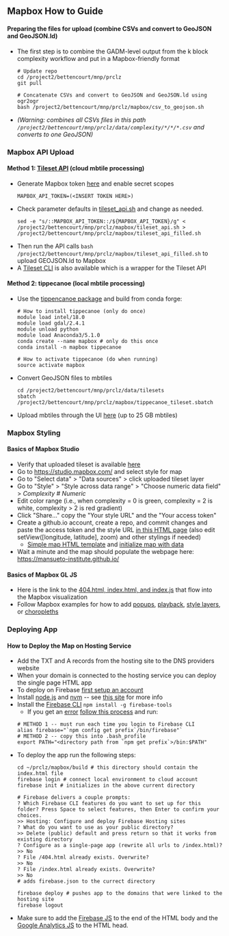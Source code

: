 ## Mapbox How to Guide ##

#### Preparing the files for upload (combine CSVs and convert to GeoJSON and GeoJSON.ld)  ####
* The first step is to combine the GADM-level output from the k block complexity workflow and put in a Mapbox-friendly format
  ```
  # Update repo
  cd /project2/bettencourt/mnp/prclz
  git pull
  
  # Concatenate CSVs and convert to GeoJSON and GeoJSON.ld using ogr2ogr
  bash /project2/bettencourt/mnp/prclz/mapbox/csv_to_geojson.sh
  ``` 
* *(Warning: combines all CSVs files in this path `/project2/bettencourt/mnp/prclz/data/complexity/*/*/*.csv` and converts to one GeoJSON)*

### Mapbox API Upload ###

 #### Method 1: [Tileset API](https://docs.mapbox.com/api/maps/#tilesets) (cloud mbtile processing) ####
 * Generate Mapbox token [here](https://account.mapbox.com/access-tokens/create) and enable secret scopes
    ```
    MAPBOX_API_TOKEN=(<INSERT TOKEN HERE>)
    ```
 * Check parameter defaults in [tileset_api.sh](https://github.com/mansueto-institute/prclz/blob/master/mapbox/tileset_api.sh) and change as needed.
    ```
    sed -e "s/::MAPBOX_API_TOKEN::/${MAPBOX_API_TOKEN}/g" < /project2/bettencourt/mnp/prclz/mapbox/tileset_api.sh > /project2/bettencourt/mnp/prclz/mapbox/tileset_api_filled.sh
    ```
 * Then run the API calls `bash /project2/bettencourt/mnp/prclz/mapbox/tileset_api_filled.sh` to upload GEOJSON.ld to Mapbox 
 * A [Tileset CLI](https://github.com/mapbox/tilesets-cli/) is also available which is a wrapper for the Tileset API 
 
 #### Method 2: tippecanoe (local mbtile processing) ####
 * Use the [tippencanoe package](https://github.com/mapbox/tippecanoe) and build from conda forge:
   ```
   # How to install tippecanoe (only do once)
   module load intel/18.0
   module load gdal/2.4.1 
   module unload python
   module load Anaconda3/5.1.0
   conda create --name mapbox # only do this once
   conda install -n mapbox tippecanoe
   
   # How to activate tippecanoe (do when running)
   source activate mapbox
   ```
 * Convert GeoJSON files to mbtiles
   ```
   cd /project2/bettencourt/mnp/prclz/data/tilesets
   sbatch /project2/bettencourt/mnp/prclz/mapbox/tippecanoe_tileset.sbatch
   ```
 * Upload mbtiles through the UI [here](https://studio.mapbox.com/tilesets/) (up to 25 GB mbtiles)

### Mapbox Styling ###

  #### Basics of Mapbox Studio ####
  * Verify that uploaded tileset is available [here](https://studio.mapbox.com/tilesets/)
  * Go to https://studio.mapbox.com/ and select style for map
  * Go to "Select data" > "Data sources" > click uploaded tileset layer 
  * Go to "Style" > "Style across data range" > "Choose numeric data field" > *Complexity # Numeric*
  * Edit color range (i.e., when complexity = 0 is green, complexity = 2 is white, complexity > 2 is red gradient)
  * Click "Share..." copy the "Your style URL" and the "Your access token"
  * Create a github.io account, create a repo, and commit changes and paste the access token and the style URL [in this HTML page](https://github.com/mansueto-institute/mansueto-institute.github.io/blob/master/_includes/mapbox.html) (also edit setView([longitude, latitude], zoom) and other stylings if needed)
      * [Simple map HTML template](https://docs.mapbox.com/mapbox-gl-js/example/simple-map/) and [initialize map with data](https://docs.mapbox.com/help/tutorials/mapbox-gl-js-expressions/#initialize-a-map-with-data)
  * Wait a minute and the map should populate the webpage here: https://mansueto-institute.github.io/
 
  #### Basics of Mapbox GL JS ####
  * Here is the link to the [404.html, index.html, and index.js](https://github.com/mansueto-institute/prclz/tree/master/mapbox/build) that flow into the Mapbox visualization
  * Follow Mapbox examples for how to add [popups](https://docs.mapbox.com/mapbox-gl-js/example/popup-on-click/), [playback](https://docs.mapbox.com/mapbox-gl-js/example/playback-locations/), [style layers](https://docs.mapbox.com/mapbox-gl-js/example/setstyle/), or [choropleths](https://docs.mapbox.com/help/tutorials/choropleth-studio-gl-pt-2/)
  
### Deploying App ###

  #### How to Deploy the Map on Hosting Service ####
  * Add the TXT and A records from the hosting site to the DNS providers website
  * When your domain is connected to the hosting service you can deploy the single page HTML app
  * To deploy on Firebase [first setup an account](https://console.firebase.google.com/u/0/)
  * Install [node.js](https://nodejs.org/en/download/) and [nvm](https://github.com/nvm-sh/nvm) -- see [this site](https://docs.npmjs.com/downloading-and-installing-node-js-and-npm) for more info
  * Install the [Firebase CLI](https://firebase.google.com/docs/cli#install_the_firebase_cli) `npm install -g firebase-tools`
    * If you get an [error](https://docs.npmjs.com/resolving-eacces-permissions-errors-when-installing-packages-globally) [follow this process](https://docs.npmjs.com/resolving-eacces-permissions-errors-when-installing-packages-globally) and run:
    ```
    # METHOD 1 -- must run each time you login to Firebase CLI
    alias firebase="`npm config get prefix`/bin/firebase"` 
    # METHOD 2 -- copy this into .bash_profile
    export PATH="<directory path from `npm get prefix`>/bin:$PATH"
    ```
  * To deploy the app run the following steps:
    ```
    cd ~/prclz/mapbox/build # this directory should contain the index.html file
    firebase login # connect local environment to cloud account
    firebase init # initializes in the above current directory
    
    # Firebase delivers a couple prompts:
    ? Which Firebase CLI features do you want to set up for this folder? Press Space to select features, then Enter to confirm your choices.
    >> Hosting: Configure and deploy Firebase Hosting sites
    ? What do you want to use as your public directory? 
    >> Delete (public) default and press return so that it works from existing directory 
    ? Configure as a single-page app (rewrite all urls to /index.html)? 
    >> No
    ? File /404.html already exists. Overwrite? 
    >> No
    ? File /index.html already exists. Overwrite? 
    >> No
    # adds firebase.json to the currect directory
    
    firebase deploy # pushes app to the domains that were linked to the hosting site
    firebase logout
    ```
   * Make sure to add the [Firebase JS](https://github.com/mansueto-institute/prclz/blob/master/mapbox/build/index.html#L143) to the end of the HTML body and the [Google Analytics JS](https://github.com/mansueto-institute/prclz/blob/master/mapbox/build/index.html#L56) to the HTML head.
    
